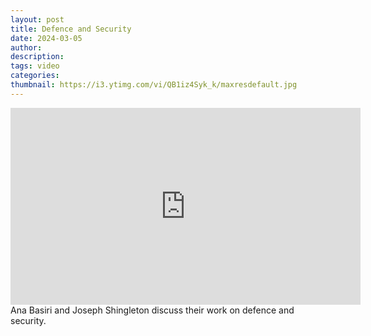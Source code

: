 ```yaml
---
layout: post
title: Defence and Security
date: 2024-03-05
author: 
description: 
tags: video
categories:
thumbnail: https://i3.ytimg.com/vi/QB1iz4Syk_k/maxresdefault.jpg
---
```



<div class="video-container">
    <iframe width="560" height="315" src="https://www.youtube.com/embed/QB1iz4Syk_k" frameborder="0" allow="accelerometer; autoplay; encrypted-media; gyroscope; picture-in-picture" allowfullscreen></iframe>
</div>


<div class="caption">
    Ana Basiri and Joseph Shingleton discuss their work on defence and security.
</div>
